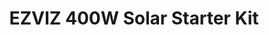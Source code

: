 ---
slug: EZVIZ 400W Solar Starter Kit
title: "EZVIZ 400W Solar Starter Kit"
description: Green home energy, now easy and efficient"
image: "/images/wifi-free/BC1-B1.png"
images:
  - url: "/images/wifi-free/BC1-B1.png"
    caption: "Front view"

features:
  - "Includes 4 solid 100W solar panels for a total of 400W output."
  - "Small inverter supports up to 800W AC output with dual MPPT tracking."
  - "Maximum PV input of 600W per MC4 port; high compatibility."
  - "High conversion efficiency up to 96.3% with <5% THD."
  - "Weather-resistant design (IP67) suitable for extreme environments."
  - "Smart module with 2.4GHz Wi-Fi and PLC for real-time monitoring."
  - "Wide temperature operating range: -40°C to 85°C."
  - "Quick setup with included mounting brackets, cables, and fixings."
  - "Supports wall or floor mounting for flexibility."
  - "10-year warranty on solar panels for long-term reliability."

specification:
  model: "CS-PVS400-R100-G"
  interface: "Trunk cable"
  power_source: "N/A"
  energy_consumption: "N/A"
  network_port: "N/A"
  dimensions: "235 mm x 184 mm x 30.5 mm"
  package_size: "4.3 kg"
  net_weight: " General	3.0 kg and for Solar panel 	6.2 kg ± 0.2 kg"
price: "Contact Sales"

---